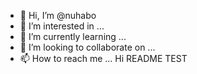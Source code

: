 - 👋 Hi, I’m @nuhabo
- 👀 I’m interested in ...
- 🌱 I’m currently learning ...
- 💞️ I’m looking to collaborate on ...
- 📫 How to reach me ...
Hi
README TEST

<!---
nuhabo/nuhabo is a ✨ special ✨ repository because its `README.md` (this file) appears on your GitHub profile.
You can click the Preview link to take a look at your changes.
--->
